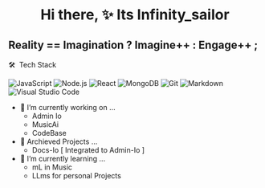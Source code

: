 <h1 align="center"> Hi there, ✨ Its Infinity_sailor </h1>
<h2> Reality == Imagination ? Imagine++ : Engage++ ; </h2>

<summary> 🛠 &nbsp;Tech Stack </summary>

  ![JavaScript](https://img.shields.io/badge/-JavaScript-333333?style=flat&logo=javascript)
  ![Node.js](https://img.shields.io/badge/-Node.js-333333?style=flat&logo=node.js)
  ![React](https://img.shields.io/badge/-React-333333?style=flat&logo=react)
  ![MongoDB](https://img.shields.io/badge/-MongoDB-333333?style=flat&logo=mongodb)
  ![Git](https://img.shields.io/badge/-Git-333333?style=flat&logo=git)
  ![Markdown](https://img.shields.io/badge/-Markdown-333333?style=flat&logo=markdown)
  ![Visual Studio Code](https://img.shields.io/badge/-Visual%20Studio%20Code-333333?style=flat&logo=visual-studio-code&logoColor=007ACC)


- 🔭 I’m currently working on ...
  - Admin Io
  - MusicAi
  - CodeBase
- 🔭 Archieved Projects ...
  - Docs-Io [ Integrated to Admin-Io ]
- 🌱 I’m currently learning ...
  - mL in Music 
  - LLms for personal Projects
<!-- - 👯 I’m looking to collaborate on ...
- 🤔 I’m looking for help with ...
- 💬 Ask me about ...
- 📫 How to reach me: ...
- 😄 Pronouns: ...
- ⚡ Fun fact: ... -->

